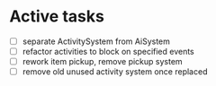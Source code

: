 # Active tasks

* [ ] separate ActivitySystem from AiSystem
* [ ] refactor activities to block on specified events
* [ ] rework item pickup, remove pickup system
* [ ] remove old unused activity system once replaced
